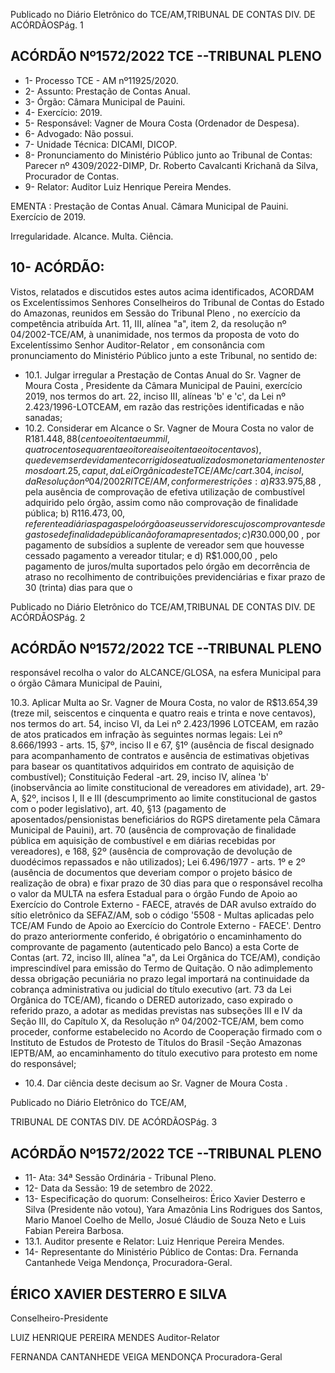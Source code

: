 Publicado  no  Diário  Eletrônico do TCE/AM,TRIBUNAL DE CONTAS DIV. DE ACÓRDÃOSPág. 1

## ACÓRDÃO Nº1572/2022  TCE --TRIBUNAL PLENO

- 1- Processo TCE - AM nº11925/2020.
- 2- Assunto: Prestação de Contas Anual.
- 3- Órgão: Câmara Municipal de Pauini.
- 4- Exercício: 2019.
- 5- Responsável: Vagner de Moura Costa (Ordenador de Despesa).
- 6- Advogado: Não possui.
- 7- Unidade Técnica: DICAMI, DICOP.
- 8- Pronunciamento  do  Ministério  Público  junto  ao  Tribunal  de  Contas: Parecer  nº 4309/2022-DIMP, Dr. Roberto Cavalcanti Krichanã da Silva, Procurador de Contas.
- 9- Relator: Auditor Luiz Henrique Pereira Mendes.

EMENTA : Prestação  de  Contas  Anual. Câmara Municipal de Pauini. Exercício de 2019.

Irregularidade. Alcance. Multa. Ciência.

## 10-  ACÓRDÃO:

Vistos, relatados e discutidos estes autos acima identificados, ACORDAM os Excelentíssimos Senhores Conselheiros do Tribunal de Contas do Estado do Amazonas, reunidos em Sessão do Tribunal Pleno , no exercício da competência atribuída Art. 11, III, alínea  "a",  item  2,  da  resolução  nº  04/2002-TCE/AM, à  unanimidade, nos  termos  da proposta  de  voto  do  Excelentíssimo  Senhor  Auditor-Relator , em  consonância com pronunciamento do Ministério Público junto a este Tribunal, no sentido de:

- 10.1. Julgar  irregular a  Prestação  de  Contas  Anual  do Sr.  Vagner  de Moura  Costa ,  Presidente  da  Câmara  Municipal  de  Pauini,  exercício 2019,  nos  termos  do  art.  22,  inciso  III,  alíneas  'b'  e  'c',  da  Lei  nº 2.423/1996-LOTCEAM,  em  razão  das  restrições  identificadas  e  não sanadas;
- 10.2. Considerar em Alcance o Sr.  Vagner  de  Moura  Costa no  valor  de R$181.448,88 (cento e oitenta e um mil, quatrocentos e quarenta e oito reais e oitenta e oito centavos), que devem ser devidamente corrigidos e  atualizados  monetariamente  nos  termos  do  art.  25,  caput,  da  Lei Orgânica deste TCE/AM c/c art. 304, inciso I, da Resolução nº 04/2002RITCE/AM,  conforme  restrições: a) R$33.975,88 , pela  ausência  de comprovação de efetiva utilização de combustível adquirido pelo órgão, assim como não comprovação de finalidade pública; b) R$116.473,00 , referente a diárias pagas pelo órgão a seus servidores cujos comprovantes de gastos e de finalidade pública não foram apresentados; c) R$30.000,00 , por pagamento de subsídios a suplente de vereador sem que houvesse cessado pagamento a vereador titular; e d) R$1.000,00 , pelo pagamento de juros/multa suportados pelo órgão em decorrência de atraso no recolhimento de contribuições previdenciárias e fixar prazo de 30 (trinta) dias para que o

Publicado  no  Diário  Eletrônico do TCE/AM,TRIBUNAL DE CONTAS DIV. DE ACÓRDÃOSPág. 2

## ACÓRDÃO Nº1572/2022  TCE --TRIBUNAL PLENO

responsável recolha o valor do ALCANCE/GLOSA, na esfera Municipal para o órgão Câmara Municipal de Pauini,

10.3. Aplicar Multa ao Sr. Vagner de Moura Costa, no valor de R$13.654,39 (treze mil, seiscentos e cinquenta e quatro reais e trinta e nove centavos), nos termos do art. 54, inciso VI, da Lei nº 2.423/1996 LOTCEAM,  em  razão  de  atos  praticados  em  infração  às  seguintes normas  legais:  Lei  nº  8.666/1993  -  arts.  15,  §7º,  inciso  II  e  67,  §1º (ausência  de  fiscal  designado  para  acompanhamento  de  contratos  e ausência de estimativas objetivas para basear os quantitativos adquiridos  em  contrato  de  aquisição  de  combustível);  Constituição Federal -art. 29, inciso IV, alínea 'b' (inobservância ao limite constitucional de vereadores em atividade), art. 29-A, §2º, incisos I, II e III  (descumprimento  ao  limite  constitucional  de  gastos  com  o  poder legislativo), art. 40, §13  (pagamento  de  aposentados/pensionistas beneficiários do RGPS diretamente pela Câmara Municipal de Pauini), art.  70  (ausência  de comprovação de finalidade pública em aquisição de  combustível  e  em  diárias  recebidas  por  vereadores),  e  168,  §2º (ausência de comprovação de devolução de duodécimos repassados e não utilizados); Lei 6.496/1977 - arts. 1º e 2º (ausência de documentos que deveriam compor o projeto básico de realização de obra) e fixar prazo de 30 dias para que o responsável recolha o valor da MULTA na esfera Estadual para o órgão Fundo de Apoio ao Exercício do Controle Externo - FAECE, através de DAR avulso extraído do sítio eletrônico da SEFAZ/AM,  sob  o  código  '5508  -  Multas  aplicadas  pelo  TCE/AM  Fundo de Apoio ao Exercício do Controle Externo - FAECE'. Dentro do prazo anteriormente conferido, é obrigatório o encaminhamento  do  comprovante  de  pagamento  (autenticado  pelo Banco)  a  esta  Corte  de  Contas  (art.  72,  inciso  III,  alínea  "a",  da  Lei Orgânica  do  TCE/AM),  condição  imprescindível  para  emissão  do Termo de Quitação. O não adimplemento dessa obrigação pecuniária no prazo legal importará na continuidade da cobrança administrativa ou judicial do título executivo (art. 73 da Lei Orgânica do TCE/AM), ficando o  DERED  autorizado,  caso  expirado  o  referido  prazo,  a  adotar  as medidas previstas nas subseções III e IV da Seção III, do Capítulo X, da  Resolução  nº  04/2002-TCE/AM,  bem  como  proceder,  conforme estabelecido  no  Acordo  de  Cooperação  firmado  com  o  Instituto  de Estudos  de  Protesto  de Títulos do Brasil -Seção  Amazonas  IEPTB/AM,  ao  encaminhamento  do  título  executivo  para  protesto  em nome do responsável;

- 10.4. Dar ciência deste decisum ao Sr. Vagner de Moura Costa .

Publicado  no  Diário  Eletrônico do TCE/AM,

TRIBUNAL DE CONTAS DIV. DE ACÓRDÃOSPág. 3

## ACÓRDÃO Nº1572/2022  TCE --TRIBUNAL PLENO

- 11-  Ata: 34ª Sessão Ordinária - Tribunal Pleno.
- 12-  Data da Sessão: 19 de setembro de 2022.
- 13-  Especificação do quorum: Conselheiros: Érico Xavier Desterro e Silva (Presidente não votou), Yara Amazônia Lins Rodrigues dos Santos, Mario Manoel Coelho de Mello, Josué Cláudio de Souza Neto e Luis Fabian Pereira Barbosa.
- 13.1. Auditor presente e Relator: Luiz Henrique Pereira Mendes.
- 14-  Representante do Ministério Público de Contas: Dra. Fernanda Cantanhede Veiga Mendonça, Procuradora-Geral.

## ÉRICO XAVIER DESTERRO E SILVA

Conselheiro-Presidente

LUIZ HENRIQUE PEREIRA MENDES Auditor-Relator

FERNANDA CANTANHEDE VEIGA MENDONÇA Procuradora-Geral